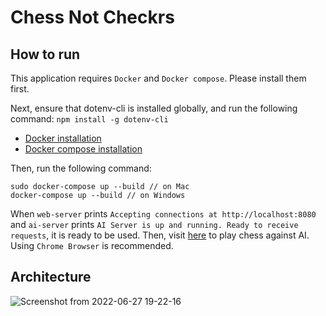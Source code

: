 # Chess Not Checkrs

## How to run

This application requires `Docker` and `Docker compose`. Please install them first.

Next, ensure that dotenv-cli is installed globally, and run the following command:
`npm install -g dotenv-cli`

- [Docker installation](https://www.docker.com/get-started)
- [Docker compose installation](https://docs.docker.com/compose/install/)

Then, run the following command:

```
sudo docker-compose up --build // on Mac
docker-compose up --build // on Windows

```

When `web-server` prints `Accepting connections at http://localhost:8080` and `ai-server` prints `AI Server is up and running. Ready to receive requests`, it is ready to be used. Then, visit [here](http://localhost:8080) to play chess against AI. Using `Chrome Browser` is recommended.

## Architecture

![Screenshot from 2022-06-27 19-22-16](https://user-images.githubusercontent.com/48105703/176066683-840572dc-ef22-4530-a42b-419d891c560d.png)

```

```
